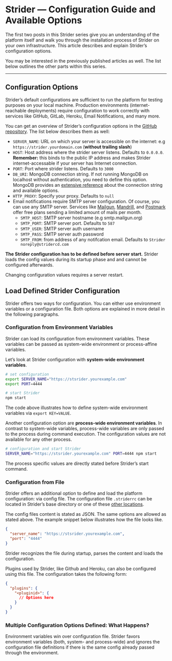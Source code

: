 # Strider — Configuration Guide and Available Options

The first two posts in this Strider series give you an understanding of the platform itself and walk you through the installation process of Strider on your own infrastructure. This article describes and explain Strider’s configuration options.

You may be interested in the previously published articles as well. The list below outlines the other parts within this series.

---

## Configuration Options

Strider’s default configurations are sufficient to run the platform for testing purposes on your local machine. Production environments (internet-reachable deployments) require configuration to work correctly with services like GitHub, GitLab, Heroku, Email Notifications, and many more.

You can get an overview of Strider’s configuration options in the [GitHub repository](https://github.com/Strider-CD/strider#configuring). The list below describes them as well:

- `SERVER_NAME`: URL on which your server is accessible on the internet: e.g `https://strider.yourdomain.com` (**without trailing slash**)
- `HOST`: Host address where the strider server listens. Defaults to `0.0.0.0`. **Remember:** this binds to the public IP address and makes Strider internet-accessable if your server has Internet connection.
- `PORT`: Port where strider listens. Defaults to `3000`
- `DB_URI`: MongoDB connection string. If not running MongoDB on localhost without authentication, you need to define this option. MongoDB provides an [extensive reference](http://docs.mongodb.org/manual/reference/connection-string/) about the connection string and available options.
- `HTTP_PROXY`: Specify your proxy. Defaults to `null`
- Email notifications require SMTP server configuration. Of course, you can use any SMTP server. Services like [Mailgun](http://www.mailgun.com/), [Mandrill](https://mandrill.com/), and [Postmark](https://postmarkapp.com/) offer free plans sending a limited amount of mails per month.
  - `SMTP_HOST`: SMTP server hostname (e.g smtp.mailgun.org)
  - `SMTP_PORT`: SMTP server port. Defaults to `587`
  - `SMTP_USER`: SMTP server auth username
  - `SMTP_PASS`: SMTP server auth password
  - `SMTP_FROM`: from address of any notifcation email. Defaults to `Strider noreply@stridercd.com`

**The Strider configuration has to be defined before server start.** Strider loads the config values during its startup phase and and cannot be configured afterwards.

Changing configuration values requires a server restart.

## Load Defined Strider Configuration

Strider offers two ways for configuration. You can either use environment variables or a configuration file. Both options are explained in more detail in the following paragraphs.

### Configuration from Environment Variables

Strider can load its configuration from environment variables. These variables can be passed as system-wide environment or process-affine variables.

Let’s look at Strider configuration with **system-wide environment variables**.

```bash
# set configuration
export SERVER_NAME="https://stsrider.yourexample.com"
export PORT=4444

# start Strider
npm start
```

The code above illustrates how to define system-wide environment variables via `export KEY=VALUE`.

Another configuration option are **process-wide environment variables**. In contrast to system-wide variables, process-wide variables are only passed to the process during command execution. The configuration values are not available for any other process.

```bash
# configuration and start Strider
SERVER_NAME="https://stsrider.yourexample.com" PORT=4444 npm start
```

The process specific values are directly stated before Strider’s start command.

### Configuration from File

Strider offers an additional option to define and load the platform configuration: via config file. The configuration file `.striderrc` can be located in Strider’s base directory or one of these [other locations](https://github.com/dominictarr/rc#standards).

The config files content is stated as JSON. The same options are allowed as stated above. The example snippet below illustrates how the file looks like.

```json
{
  "server_name": "https://stsrider.yourexample.com",
  "port": "4444"
}
```

Strider recognizes the file during startup, parses the content and loads the configuration.

Plugins used by Strider, like Github and Heroku, can also be configured using this file. The configuration takes the following form:

```json
{
  "plugins": {
    "<pluginid>": {
      // Options here
    }
  }
}
```

### Multiple Configuration Options Defined: What Happens?

Environment variables win over configuration file. Strider favors environment variables (both, system- and process-wide) and ignores the configuration file definitions if there is the same config already passed through the environment.
